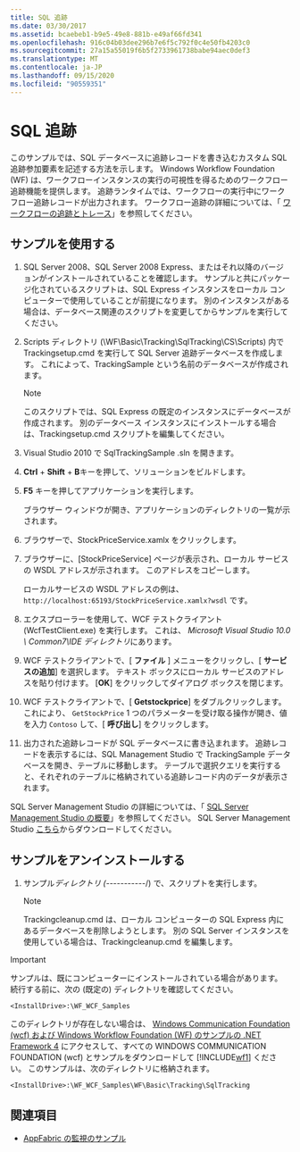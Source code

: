 ```yaml
---
title: SQL 追跡
ms.date: 03/30/2017
ms.assetid: bcaebeb1-b9e5-49e8-881b-e49af66fd341
ms.openlocfilehash: 916c04b03dee296b7e6f5c792f0c4e50fb4203c0
ms.sourcegitcommit: 27a15a55019f6b5f2733961738babe94aec0def3
ms.translationtype: MT
ms.contentlocale: ja-JP
ms.lasthandoff: 09/15/2020
ms.locfileid: "90559351"
---
```

# <a name="sql-tracking"></a>SQL 追跡

このサンプルでは、SQL データベースに追跡レコードを書き込むカスタム SQL 追跡参加要素を記述する方法を示します。 Windows Workflow Foundation (WF) は、ワークフローインスタンスの実行の可視性を得るためのワークフロー追跡機能を提供します。 追跡ランタイムでは、ワークフローの実行中にワークフロー追跡レコードが出力されます。 ワークフロー追跡の詳細については、「 [ワークフローの追跡とトレース](../workflow-tracking-and-tracing.md)」を参照してください。

## <a name="use-the-sample"></a>サンプルを使用する

1. SQL Server 2008、SQL Server 2008 Express、またはそれ以降のバージョンがインストールされていることを確認します。 サンプルと共にパッケージ化されているスクリプトは、SQL Express インスタンスをローカル コンピューターで使用していることが前提になります。 別のインスタンスがある場合は、データベース関連のスクリプトを変更してからサンプルを実行してください。

2. Scripts ディレクトリ (\WF\Basic\Tracking\SqlTracking\CS\Scripts) 内で Trackingsetup.cmd を実行して SQL Server 追跡データベースを作成します。 これによって、TrackingSample という名前のデータベースが作成されます。

   > [!NOTE]
   > このスクリプトでは、SQL Express の既定のインスタンスにデータベースが作成されます。 別のデータベース インスタンスにインストールする場合は、Trackingsetup.cmd スクリプトを編集してください。

3. Visual Studio 2010 で SqlTrackingSample .sln を開きます。

4. **Ctrl** + **Shift** + **B**キーを押して、ソリューションをビルドします。

5. **F5** キーを押してアプリケーションを実行します。

   ブラウザー ウィンドウが開き、アプリケーションのディレクトリの一覧が示されます。

6. ブラウザーで、StockPriceService.xamlx をクリックします。

7. ブラウザーに、[StockPriceService] ページが表示され、ローカル サービスの WSDL アドレスが示されます。 このアドレスをコピーします。

   ローカルサービスの WSDL アドレスの例は、 `http://localhost:65193/StockPriceService.xamlx?wsdl` です。

8. エクスプローラーを使用して、WCF テストクライアント (WcfTestClient.exe) を実行します。 これは、 *Microsoft Visual Studio 10.0 \ Common7\IDE ディレクトリ*にあります。

9. WCF テストクライアントで、[ **ファイル** ] メニューをクリックし、[ **サービスの追加**] を選択します。 テキスト ボックスにローカル サービスのアドレスを貼り付けます。 [**OK**] をクリックしてダイアログ ボックスを閉じます。

10. WCF テストクライアントで、[ **Getstockprice**] をダブルクリックします。 これにより、 `GetStockPrice` 1 つのパラメーターを受け取る操作が開き、値を入力 `Contoso` して、[ **呼び出し**] をクリックします。

11. 出力された追跡レコードが SQL データベースに書き込まれます。 追跡レコードを表示するには、SQL Management Studio で TrackingSample データベースを開き、テーブルに移動します。 テーブルで選択クエリを実行すると、それぞれのテーブルに格納されている追跡レコード内のデータが表示されます。

   SQL Server Management Studio の詳細については、「 [SQL Server Management Studio の概要](/sql/ssms/sql-server-management-studio-ssms)」を参照してください。 SQL Server Management Studio [こちら](https://aka.ms/ssmsfullsetup)からダウンロードしてください。

## <a name="uninstall-the-sample"></a>サンプルをアンインストールする

1. サンプル*ディレクトリ (-*----------/) で、スクリプトを実行します。

    > [!NOTE]
    > Trackingcleanup.cmd は、ローカル コンピューターの SQL Express 内にあるデータベースを削除しようとします。 別の SQL Server インスタンスを使用している場合は、Trackingcleanup.cmd を編集します。

> [!IMPORTANT]
> サンプルは、既にコンピューターにインストールされている場合があります。 続行する前に、次の (既定の) ディレクトリを確認してください。
>
> `<InstallDrive>:\WF_WCF_Samples`
>
> このディレクトリが存在しない場合は、 [Windows Communication Foundation (wcf) および Windows Workflow Foundation (WF) のサンプルの .NET Framework 4](https://www.microsoft.com/download/details.aspx?id=21459) にアクセスして、すべての WINDOWS COMMUNICATION FOUNDATION (wcf) とサンプルをダウンロードして [!INCLUDE[wf1](../../../../includes/wf1-md.md)] ください。 このサンプルは、次のディレクトリに格納されます。
>
> `<InstallDrive>:\WF_WCF_Samples\WF\Basic\Tracking\SqlTracking`

## <a name="see-also"></a>関連項目

- [AppFabric の監視のサンプル](/previous-versions/appfabric/ff383407(v=azure.10))
